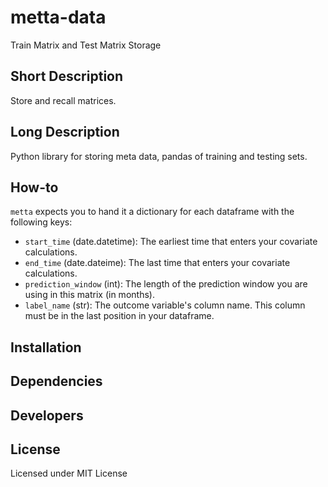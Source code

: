 # metta-data
Train Matrix and Test Matrix Storage

## Short Description
Store and recall matrices.

## Long Description

Python library for storing meta data, pandas of training and
testing sets.

## How-to

`metta` expects you to hand it a dictionary for each dataframe with the following keys:
- `start_time` (date.datetime): The earliest time that enters your covariate calculations.
- `end_time` (date.dateime): The last time that enters your covariate calculations.
- `prediction_window` (int): The length of the prediction window you are using in this matrix (in months).
- `label_name` (str): The outcome variable's column name. This column must be in the last position in your dataframe.

## Installation

## Dependencies

## Developers

## License
Licensed under MIT License
